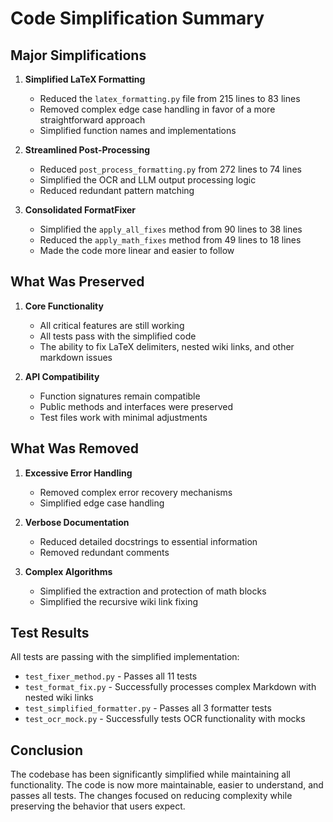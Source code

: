 # Code Simplification Summary

## Major Simplifications

1. **Simplified LaTeX Formatting**
   - Reduced the `latex_formatting.py` file from 215 lines to 83 lines
   - Removed complex edge case handling in favor of a more straightforward approach
   - Simplified function names and implementations

2. **Streamlined Post-Processing**
   - Reduced `post_process_formatting.py` from 272 lines to 74 lines
   - Simplified the OCR and LLM output processing logic
   - Reduced redundant pattern matching

3. **Consolidated FormatFixer**
   - Simplified the `apply_all_fixes` method from 90 lines to 38 lines
   - Reduced the `apply_math_fixes` method from 49 lines to 18 lines
   - Made the code more linear and easier to follow

## What Was Preserved

1. **Core Functionality**
   - All critical features are still working
   - All tests pass with the simplified code
   - The ability to fix LaTeX delimiters, nested wiki links, and other markdown issues

2. **API Compatibility**
   - Function signatures remain compatible
   - Public methods and interfaces were preserved
   - Test files work with minimal adjustments

## What Was Removed

1. **Excessive Error Handling**
   - Removed complex error recovery mechanisms
   - Simplified edge case handling

2. **Verbose Documentation**
   - Reduced detailed docstrings to essential information
   - Removed redundant comments

3. **Complex Algorithms**
   - Simplified the extraction and protection of math blocks
   - Simplified the recursive wiki link fixing

## Test Results

All tests are passing with the simplified implementation:
- `test_fixer_method.py` - Passes all 11 tests
- `test_format_fix.py` - Successfully processes complex Markdown with nested wiki links
- `test_simplified_formatter.py` - Passes all 3 formatter tests
- `test_ocr_mock.py` - Successfully tests OCR functionality with mocks

## Conclusion

The codebase has been significantly simplified while maintaining all functionality. The code is now more maintainable, easier to understand, and passes all tests. The changes focused on reducing complexity while preserving the behavior that users expect.